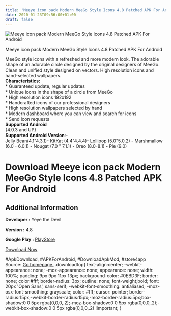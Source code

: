 ```yaml
---
title: 'Meeye icon pack Modern MeeGo Style Icons 4.8 Patched APK For Android'
date: 2020-01-23T09:56:00+01:00
draft: false
---
```


![Meeye icon pack Modern MeeGo Style Icons 4.8 Patched APK For Android](https://i1.wp.com/apkhome.net/wp-content/uploads/2020/01/Meeye-icon-pack-Modern-MeeGo-Style-Icons-4.8-Patched.png "Meeye icon pack Modern MeeGo Style Icons 4.8 Patched APK For Android")

  

Meeye icon pack Modern MeeGo Style Icons 4.8 Patched APK For Android

MeeGo style icons with a refreshed and more modern look. The adorable shape of an adorable circle designed by the original designers of MeeGo. Clean and unified style designed on vectors. High resolution icons and hand-selected wallpapers.  
**Characteristics:**  
\* Guaranteed update, regular updates  
\* Unique icons in the shape of a circle from MeeGo  
\* High resolution icons 192x192  
\* Handcrafted icons of our professional designers  
\* High resolution wallpapers selected by hand  
\* Modern dashboard where you can view and search for icons  
\* Send icon requests  
**Supported Android**  
{4.0.3 and UP}  
**Supported Android Version**:-  
Jelly Bean(4.1"4.3.1)- KitKat (4.4"4.4.4)- Lollipop (5.0"5.0.2) - Marshmallow (6.0 - 6.0.1) - Nougat (7.0 " 7.1.1) - Oreo (8.0-8.1) - Pie (9.0)

Download Meeye icon pack Modern MeeGo Style Icons 4.8 Patched APK For Android
=============================================================================

Additional Information
----------------------

**Developer :** Yeye the Devil

**Version :** 4.8

**Google Play :** [PlayStore](https://play.google.com/store/apps/details?id=com.yeyebbc.play.meeye.iconpack)

  

[Download Now](https://store4app.co/post/meeye-icon-pack-modern-meego-style-icons-4-8-patched-apk-for-android_1579769682)

  
#ApkDownload, #APKForAndroid, #DownloadApkMod, #store4app  
Source: [Go homepage.](https://store4app.co/post/meeye-icon-pack-modern-meego-style-icons-4-8-patched-apk-for-android_1579769682) .downloadtop{ text-align:center; -webkit-appearance: none; -moz-appearance: none; appearance: none; width: 100%; padding: 9px 9px 11px 13px; background-color: #0EBD3F; border: none; color:#fff; border-radius: 3px; outline: none; font-weight;bold; font: 20px 'Open Sans', sans-serif; -webkit-font-smoothing: antialiased; -moz-osx-font-smoothing: grayscale; color: #fff; cursor: pointer; border-radius:15px;-webkit-border-radius:15px;-moz-border-radius:5px;box-shadow:0 0 5px rgba(0,0,0,.2);-moz-box-shadow:0 0 5px rgba(0,0,0,.2);-webkit-box-shadow:0 0 5px rgba(0,0,0,.2) !important; }